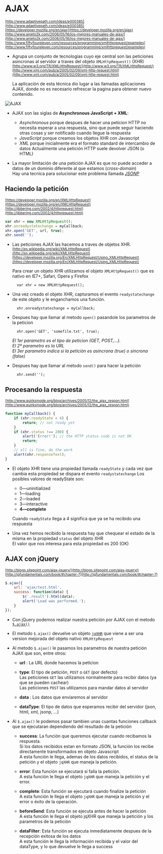 # AJAX

<sub>[http://www.adaptivepath.com/ideas/e000385](http://www.adaptivepath.com/ideas/e000385)</sub>  
<sub>[https://developer.mozilla.org/en/ajax](https://developer.mozilla.org/en/ajax)</sub>  
<sub>[http://www.anieto2k.com/2006/05/16/los-mejores-manuales-de-ajax/](http://www.anieto2k.com/2006/05/16/los-mejores-manuales-de-ajax/)</sub>  
<sub>[http://www.fiftyfoureleven.com/resources/programming/xmlhttprequest/examples](http://www.fiftyfoureleven.com/resources/programming/xmlhttprequest/examples)</sub>  

- Agrupa un conjunto de tecnologias cuyo eje central son las peticiones asincronas al servidor a traves del objeto `XMLHttpRequest()` (XHR)  
<sub>[http://www.w3.org/TR/XMLHttpRequest/](http://www.w3.org/TR/XMLHttpRequest/)  </sub>  
<sub>[http://www.xml.com/pub/a/2005/02/09/xml-http-request.html](http://www.xml.com/pub/a/2005/02/09/xml-http-request.html)  </sub>

    La aplicación de esta técnica dio lugar a las llamadas aplicaciones AJAX, donde no es necesario refrescar la pagina para obtener nuevo contenido.

![AJAX](https://raw.github.com/juanmaguitar/training-frontend-docs/master/AJAX/img/ajax.png)

- AJAX son las siglas de **Asynchronous JavaScript + XML**:
    - _Asynchronous_ porque despues de hacer una peticion HTTP no necesita esperar a una respuesta, sino que puede seguir haciendo otras cosas y ser notificado cuando llegue la respuesta
    - _JavaScript_ porque creamos los objetos XHR con Javascript
    - _XML_ porque inicialmente era el formato standard de intercambio de datos
    Actualmente una petición HTTP suele devolver JSON (o HTML)

- La mayor limitación de una petición AJAX es que no puede acceder a datos de un dominio diferente al que estamos (_cross-domain_)  
    Hay una tecnica para solucionar este problema llamada [_JSONP_](http://web.ontuts.com/tutoriales/jsonp-llamadas-ajax-entre-dominios/)


## Haciendo la petición

<sub>[https://developer.mozilla.org/en/XMLHttpRequest](https://developer.mozilla.org/en/XMLHttpRequest)</sub>
<sub>[http://jibbering.com/2002/4/httprequest.html](http://jibbering.com/2002/4/httprequest.html)</sub>

```javascript
var xhr = new XMLHttpRequest();
xhr.onreadystatechange = myCallback;
xhr.open('GET', url, true);
xhr.send('');
```

- Las peticiones AJAX las hacemos a traves de objetos XHR.  
<sub>[http://es.wikipedia.org/wiki/XMLHttpRequest](http://es.wikipedia.org/wiki/XMLHttpRequest)</sub>  
<sub>[https://developer.mozilla.org/En/XMLHttpRequest/Using_XMLHttpRequest](https://developer.mozilla.org/En/XMLHttpRequest/Using_XMLHttpRequest)</sub>

    Para crear un objeto XHR utilizamos el objeto `XMLHttpRequest()` que es nativo en IE7+, Safari, Opera y Firefox

        var xhr = new XMLHttpRequest();

- Una vez creado el objeto XHR, capturamos el evento `readystatechange` de este objeto y le enganchamos una función.

        xhr.onreadystatechange = myCallback;

- Despues hay que llamar al metodo `open()` pasandole los parametros de la peticion

        xhr.open('GET', 'somefile.txt', true);

    _El 1er parametro es el tipo de peticion (GET, POST,…)._  
    _El 2º parametro es la URL_  
    _El 3er parametro indica si la petición es asíncrona (true) o síncrona (false)_  

- Despues hay que llamar al metodo `send()` para hacer la petición

        xhr.send('');

## Procesando la respuesta

<sub>[http://www.quirksmode.org/blog/archives/2005/12/the_ajax_respon.html](http://www.quirksmode.org/blog/archives/2005/12/the_ajax_respon.html)</sub>

```javascript
function myCallback() {
    if (xhr.readyState < 4) {
        return; // not ready yet
    }
    if (xhr.status !== 200) {
        alert('Error!'); // the HTTP status code is not OK
        return;
    }
    // all is fine, do the work
    alert(xhr.responseText);
}
```

- El objeto XHR tiene una propiedad llamada `readyState`  y cada vez que cambia esta propiedad se dispara el evento `readystatechange`
    Los posibles valores de readyState son:
    - 0—uninitialized
    - 1—loading
    - 2—loaded
    - 3—interactive
    - **4—complete**  
    
    Cuando `readyState` llega a 4 significa que ya se ha recibido una respuesta

- Una vez hemos recibido la respuesta hay que chequear el estado de la misma en la propiedad `status` del objeto XHR  
    El valor que nos interesa para esta propiedad es 200 (OK)


## AJAX con jQuery

<sub>[http://blogs.sitepoint.com/ajax-jquery/](http://blogs.sitepoint.com/ajax-jquery/)</sub>
<sub>[http://jqfundamentals.com/book/#chapter-7](http://jqfundamentals.com/book/#chapter-7)</sub>

```javascript
$.ajax({
    url: 'ajax/test.html',
    success: function(data) {
        $('.result').html(data);
        alert('Load was performed.');
    }
});
```

- Con jQuery podemos realizar nuestra petición por AJAX con el metodo [`$.ajax()`](http://api.jquery.com/jQuery.ajax/)

- El metodo `$.ajax()` devuelve un objeto [`jqXHR`](http://api.jquery.com/jQuery.ajax/#jqXHR) que viene a ser una version mejorada del objeto nativo `XMLHttpRequest`

- Al metodo `$.ajax()` le pasamos los parametros de nuestra petición AJAX que son, entre otros:
    
    - **url** : La URL donde hacemos la peticion

    - **type**: El tipo de petición, `POST` o  `GET` (por defecto)  
        Las peticiones `GET` las utilizamos normalmente para recibir datos (ya que se pueden cachear)  
        Las peticiones `POST` las utilizamos para mandar datos al servidor  
    
    - **data** : Los datos que enviaremos al servidor
    
    - **dataType**: El tipo de datos que esperamos recibir del servidor (json, html, xml, jsonp, …)

- Al `$.ajax()` le podemos pasar tambien unas cuantas funciones callback que se ejecutaran dependiendo del resultado de la petición
    
    - **success**: La función que queremos ejecutar cuando recibamos la respuesta.  
        Si los datos recibidos estan en formato JSON, la función los recibe directamente transformados en objeto Javascript  
        A esta función le llega, ademas de los datos recibidos, el status de la petición y el objeto `jqXHR` que maneja la petición.

    - **error**: Esta función se ejecutará si falla la petición.  
        A esta función le llega el objeto `jqXHR` que maneja la petición y el error.

    - **complete**: Esta función se ejecutará cuando finalize la petición  
        A esta función le llega el objeto `jqXHR` que maneja la petición y el error o éxito de la operación.
    
    - **beforeSend**: Esta función se ejecuta antes de hacer la petición  
        A esta función le llega el objeto jqXHR que maneja la petición y los parametros de la petición
    
    - **dataFilter**: Esta función se ejecuta inmediatamente despues de la recepción exitosa de los datos  
        A esta función le llega la información recibida y el valor del dataType, y lo que devuelve le llega a success